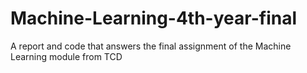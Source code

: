 # Machine-Learning-4th-year-final
A report and code that answers the final assignment of the Machine Learning module from TCD
